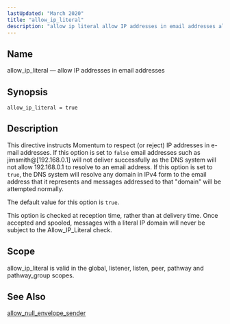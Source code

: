 ```yaml
---
lastUpdated: "March 2020"
title: "allow_ip_literal"
description: "allow ip literal allow IP addresses in email addresses allow ip literal true This directive instructs Momentum to respect or reject IP addresses in e mail addresses If this option is set to false email addresses such as jimsmith 192 168 0 1 will not deliver successfully as the DNS..."
---
```


<a name="conf.ref.allow_ip_literal"></a> 
## Name

allow_ip_literal — allow IP addresses in email addresses

## Synopsis

`allow_ip_literal = true`

<a name="idp7455376"></a> 
## Description

This directive instructs Momentum to respect (or reject) IP addresses in e-mail addresses. If this option is set to `false` email addresses such as jimsmith@[192.168.0.1] will not deliver successfully as the DNS system will not allow 192.168.0.1 to resolve to an email address. If this option is set to `true`, the DNS system will resolve any domain in IPv4 form to the email address that it represents and messages addressed to that "domain" will be attempted normally.

The default value for this option is `true`.

This option is checked at reception time, rather than at delivery time. Once accepted and spooled, messages with a literal IP domain will never be subject to the Allow_IP_Literal check.

<a name="idp7460112"></a> 
## Scope

allow_ip_literal is valid in the global, listener, listen, peer, pathway and pathway_group scopes.

<a name="idp7461808"></a> 
## See Also

[allow_null_envelope_sender](/momentum/3/3-reference/3-reference-conf-ref-allow-null-envelope-sender)